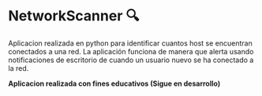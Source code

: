 # NetworkScanner 🔍
Aplicacion realizada en python para identificar cuantos host se encuentran conectados a una red.
La aplicación funciona de manera que alerta usando notificaciones de escritorio de cuando un usuario nuevo se ha conectado a la red.

__Aplicacion realizada con fines educativos (Sigue en desarrollo)__

 
